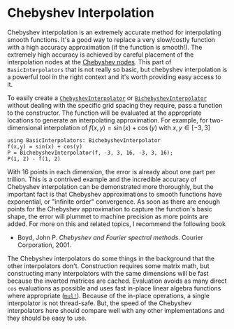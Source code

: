 # Chebyshev Interpolation

Chebyshev interpolation is an extremely accurate method for interpolating smooth functions. It's a good way to replace a very slow/costly function with a high accuracy approximation (if the function is smooth!). The extremely high accuracy is achieved by careful placement of the interpolation nodes at the [Chebyshev nodes](https://en.wikipedia.org/wiki/Chebyshev_nodes). This part of `BasicInterpolators` that is not really so basic, but chebyshev interpolation is a powerful tool in the right context and it's worth providing easy access to it.

To easily create a [`ChebyshevInterpolator`](@ref) or [`BichebyshevInterpolator`](@ref) without dealing with the specific grid spacing they require, pass a function to the constructor. The function will be evaluated at the appropriate locations to generate an interpolating approximation. For example, for two-dimensional interpolation of $f(x,y) = \sin(x) + \cos(y)$ with $x,y ∈ [-3,3]$
```@repl
using BasicInterpolators: BichebyshevInterpolator
f(x,y) = sin(x) + cos(y)
P = BichebyshevInterpolator(f, -3, 3, 16, -3, 3, 16);
P(1, 2) - f(1, 2)
```
With 16 points in each dimension, the error is already about one part per trillion. This is a contrived example and the incredible accuracy of Chebyshev interpolation can be demonstrated more thoroughly, but the important fact is that Chebyshev approximations to smooth functions have exponential, or "infinite order" convergence. As soon as there are enough points for the Chebyshev approximation to capture the function's basic shape, the error will plummet to machine precision as more points are added. For more on this and related topics, I recommend the following book
* Boyd, John P. *Chebyshev and Fourier spectral methods*. Courier Corporation, 2001.

The Chebyshev interpolators do some things in the background that the other interpolators don't. Construction requires some matrix math, but constructing many interpolators with the same dimensions will be fast because the inverted matrices are cached. Evaluation avoids as many direct `cos` evaluations as possible and uses fast in-place linear algebra functions where appropriate ([`mul!`](https://docs.julialang.org/en/v1/stdlib/LinearAlgebra/#LinearAlgebra.mul!)). Because of the in-place operations, a single interpolator is not thread-safe. But, the speed of the Chebyshev interpolators here should compare well with any other implementations and they should be easy to use.
